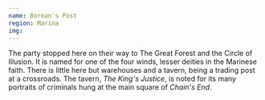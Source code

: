 ```yaml
---
name: Borean's Post
region: Marina
img: 
---
```

The party stopped here on their way to The Great Forest and the Circle of Illusion. It is named for one of the four winds, lesser deities in the Marinese faith. There is little here but warehouses and a tavern, being a trading post at a crossroads. The tavern, *The King's Justice*, is noted for its many portraits of criminals hung at the main square of *Chain's End*.